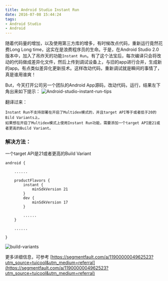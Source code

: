 ```yaml
---
title: Android Studio Instant Run
date: 2016-07-08 15:44:24
tags:
- Android Studio
- Android
---
```


随着代码量的增加，以及使用第三方库的增多，有时候改点代码，重新运行竟然花费Long Long time，这实在是浪费程序员的生命。于是，在Android Studio 2.0版本中，加入了吊炸天的功能`Instant Run`。有了这个法宝后，每次编译只会将改动的代码做成差异化文件，然后上传到调试设备上，与旧的app进行合并，生成新的app。有点类似差异化更新技术。这样改动代码，重新调试就是瞬间的事情了，真是谁用谁爽！

But，今天打开公司另一个团队的Android App源码，改动代码，运行，结果左下角出来如下提示：
![Android-studio-instant-run-tips](http://img.iaquam.com/image/Android-studio-instant-run-tips.png)

翻译过来：
```
Instant Run不支持部署在开启了Multidex模式的，并且target API等于或者低于20的Bild Variants上。
如果想在开启了Multidex模式上使用Instant Run功能，需要添加一个target API是21或者更高的Build Variant。
```

### 解决方法：

一个target API是21或者更高的Build Variant

```
android {

    ......

    productFlavors {
        instant {
            minSdkVersion 21
        }
        dev {
            minSdkVersion 17
        }

        ......
    }

    ......

}
```

![build-variants](http://img.iaquam.com/image/build-variants.png)

更多详细信息，可参考 [https://segmentfault.com/a/1190000004962523?utm_source=tuicool&utm_medium=referral](https://segmentfault.com/a/1190000004962523?utm_source=tuicool&utm_medium=referral)
